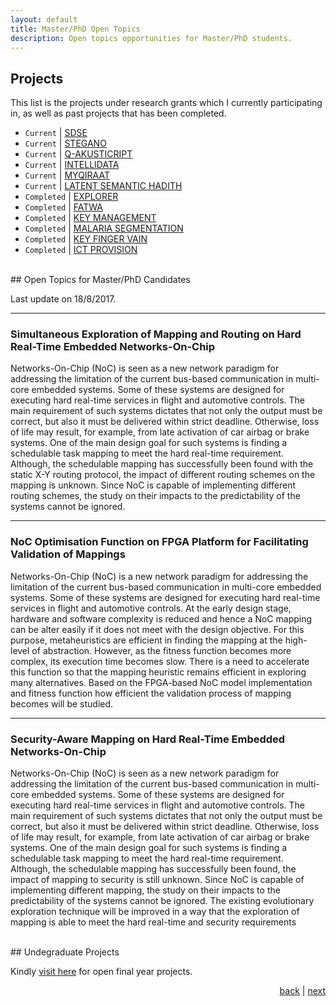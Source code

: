 ```yaml
---
layout: default
title: Master/PhD Open Topics
description: Open topics opportunities for Master/PhD students.
---
```


## Projects

This list is the projects under research grants which I currently participating in, as well as past projects that has been completed.

- `Current` \| [SDSE](sdse)
- `Current` \| [STEGANO](stegano)
- `Current` \| [Q-AKUSTICRIPT](akusticript)
- `Current` \| [INTELLIDATA](intelligentdata)
- `Current` \| [MYQIRAAT](myqiraat)
- `Current` \| [LATENT SEMANTIC HADITH](latent)
- `Completed` \| [EXPLORER](explorout)
- `Completed` \| [FATWA](fatwa)
- `Completed` \| [KEY MANAGEMENT](key)
- `Completed` \| [MALARIA SEGMENTATION](malaria)
- `Completed` \| [KEY FINGER VAIN](vein)
- `Completed` \| [ICT PROVISION](provision)

<br>
## Open Topics for Master/PhD Candidates

Last update on 18/8/2017.

* * *
### Simultaneous Exploration of Mapping and Routing on Hard Real-Time Embedded Networks-On-Chip

Networks-On-Chip (NoC) is seen as a new network paradigm for addressing the limitation of the current bus-based communication in multi-core embedded systems. Some of these systems are designed for executing hard real-time services in flight and automotive controls. The main requirement of such systems dictates that not only the output must be correct, but also it must be delivered within strict deadline. Otherwise, loss of life may result, for example, from late activation of car airbag or brake systems. One of the main design goal for such systems is finding a schedulable task mapping to meet the hard real-time requirement. Although, the schedulable mapping has successfully been found with the static X-Y routing protocol, the impact of different routing schemes on the mapping is unknown. Since NoC is capable of implementing different routing schemes, the study on their impacts to the predictability of the systems cannot be ignored. 

* * *
### NoC Optimisation Function on FPGA Platform for Facilitating Validation of Mappings 

Networks-On-Chip (NoC) is a new network paradigm for addressing the limitation of the current bus-based communication in multi-core embedded systems. Some of these systems are designed for executing hard real-time services in flight and automotive controls. At the early design stage, hardware and software complexity is reduced and hence a NoC mapping can be alter easily if it does not meet with the design objective. For this purpose, metaheuristics are efficient in finding the mapping at the high-level of abstraction. However, as the fitness function becomes more complex, its execution time becomes slow. There is a need to accelerate this function so that the mapping heuristic remains efficient in exploring many alternatives. Based on the FPGA-based NoC model implementation and fitness function how efficient the validation process of mapping becomes will be studied. 

* * *
### Security-Aware Mapping on Hard Real-Time Embedded Networks-On-Chip

Networks-On-Chip (NoC) is seen as a new network paradigm for addressing the limitation of the current bus-based communication in multi-core embedded systems. Some of these systems are designed for executing hard real-time services in flight and automotive controls. The main requirement of such systems dictates that not only the output must be correct, but also it must be delivered within strict deadline. Otherwise, loss of life may result, for example, from late activation of car airbag or brake systems. One of the main design goal for such systems is finding a schedulable task mapping to meet the hard real-time requirement. Although, the schedulable mapping has successfully been found, the impact of mapping to security is still unknown. Since NoC is capable of implementing different mapping, the study on their impacts to the predictability of the systems cannot be ignored. The existing evolutionary exploration technique will be improved in a way that the exploration of mapping is able to meet the hard real-time and security requirements

<br>
## Undegraduate Projects

Kindly [visit here](project) for open final year projects. 


<p style="text-align: right;">
<a href="./">back</a> | <a href="publication">next</a> 
</p>
